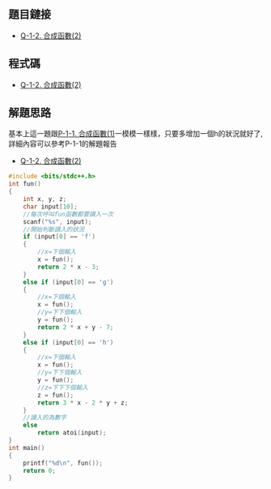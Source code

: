 ## 題目鏈接
- [Q-1-2. 合成函數(2)](https://judge.tcirc.tw/ShowProblem?problemid=d002)

## 程式碼
- [Q-1-2. 合成函數(2)](https://github.com/CalvinWan0101/AP325/blob/main/Q-1-2.%20%E5%90%88%E6%88%90%E5%87%BD%E6%95%B8(2)/Q-1-2.%20%E5%90%88%E6%88%90%E5%87%BD%E6%95%B8(2).cpp)

## 解題思路
基本上這一題跟[P-1-1. 合成函數(1)](https://github.com/CalvinWan0101/AP325/tree/main/P-1-1.%20%E5%90%88%E6%88%90%E5%87%BD%E6%95%B8(1))一模模一樣樣，只要多增加一個h的狀況就好了,詳細內容可以參考P-1-1的解題報告
- [Q-1-2. 合成函數(2)](https://github.com/CalvinWan0101/AP325/blob/main/Q-1-2.%20%E5%90%88%E6%88%90%E5%87%BD%E6%95%B8(2)/Q-1-2.%20%E5%90%88%E6%88%90%E5%87%BD%E6%95%B8(2).cpp)
```c++
#include <bits/stdc++.h>
int fun()
{
	int x, y, z;
	char input[10];
	//每次呼叫fun函數都要讀入一次
	scanf("%s", input);
	//開始判斷讀入的狀況
	if (input[0] == 'f')
	{
		//x=下個輸入
		x = fun();
		return 2 * x - 3;
	}
	else if (input[0] == 'g')
	{
		//x=下個輸入
		x = fun();
		//y=下下個輸入
		y = fun();
		return 2 * x + y - 7;
	}
	else if (input[0] == 'h')
	{
		//x=下個輸入
		x = fun();
		//y=下下個輸入
		y = fun();
		//z=下下下個輸入
		z = fun();
		return 3 * x - 2 * y + z;
	}
	//讀入的為數字
	else
		return atoi(input);
}
int main()
{
	printf("%d\n", fun());
	return 0;
}
```
